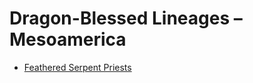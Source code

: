 # Dragon-Blessed Lineages – Mesoamerica

- [Feathered Serpent Priests](Feathered-Serpent-Priests/README.md)
